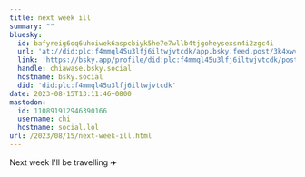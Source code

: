 ```yaml
---
title: next week ill
summary: ""
bluesky:
  id: bafyreig6oq6uhoiwek6aspcbiyk5he7e7wllb4tjgoheysexsn4i2zgc4i
  url: 'at://did:plc:f4mmql45u3lfj6iltwjvtcdk/app.bsky.feed.post/3k4xwvpdv7m2p'
  link: 'https://bsky.app/profile/did:plc:f4mmql45u3lfj6iltwjvtcdk/post/3k4xwvpdv7m2p'
  handle: chiawase.bsky.social
  hostname: bsky.social
  did: 'did:plc:f4mmql45u3lfj6iltwjvtcdk'
date: 2023-08-15T13:11:46+0800
mastodon:
  id: 110891912946390166
  username: chi
  hostname: social.lol
url: /2023/08/15/next-week-ill.html
---
```


Next week I'll be travelling ✈️

